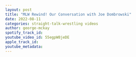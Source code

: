 ```yaml
---
layout: post
title: "MLW Rewind! Our Conversation with Joe Dombrowski"
date: 2022-08-11
categories: straight-talk-wrestling videos
author: george-mckay
spotify_track_id: 
youtube_video_id: 55egpW8jeDE
apple_track_id: 
youtube_metadata: 
---
```

